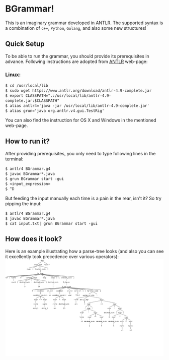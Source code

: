 # BGrammar!

This is an imaginary grammar developed in ANTLR. The supported syntax is a combination of `c++`, `Python`, `Golang`, and also some new structures!

## Quick Setup
To be able to run the grammar, you should provide its prerequisites in advance. Following instructions are adopted from [ANTLR](https://www.antlr.org/) web-page: 
### Linux:
	$ cd /usr/local/lib
	$ sudo wget https://www.antlr.org/download/antlr-4.9-complete.jar
	$ export CLASSPATH=".:/usr/local/lib/antlr-4.9-complete.jar:$CLASSPATH"
	$ alias antlr4='java -jar /usr/local/lib/antlr-4.9-complete.jar'
	$ alias grun='java org.antlr.v4.gui.TestRig'
You can also find the instruction for OS X and Windows in the mentioned web-page.

## How to run it?

After providing prerequisites, you only need to type following lines in the terminal:

	$ antlr4 BGrammar.g4
	$ javac BGrammar*.java
	$ grun BGrammar start -gui
	$ <input_expression>
	$ ^D 
But feeding the input manually each time is a pain in the rear, isn't it? So try pipping the input:

	$ antlr4 BGrammar.g4
	$ javac BGrammar*.java
	$ cat input.txt| grun BGrammar start -gui

## How does it look?
Here is an example illustrating how a parse-tree looks (and also you can see it excellently took precedence over various operators):
![Parse_Tree](parse_tree.png)
